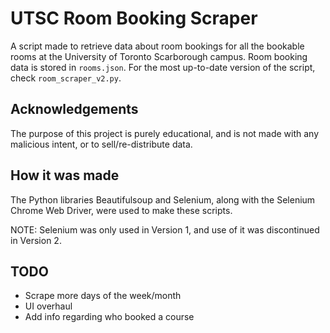 # UTSC Room Booking Scraper
A script made to retrieve data about room bookings for all the bookable rooms at the University of Toronto Scarborough campus.  Room booking data is stored in `rooms.json`.  For the most up-to-date version of the script, check `room_scraper_v2.py`. 

## Acknowledgements
The purpose of this project is purely educational, and is not made with any malicious intent, or to sell/re-distribute data.  

## How it was made
The Python libraries Beautifulsoup and Selenium, along with the Selenium Chrome Web Driver, were used to make these scripts.

NOTE: Selenium was only used in Version 1, and use of it was discontinued in Version 2.

## TODO
- Scrape more days of the week/month
- UI overhaul
- Add info regarding who booked a course
